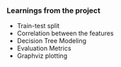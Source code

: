 ### Learnings from the project

 

- Train-test split
- Correlation between the features
- Decision Tree Modeling
- Evaluation Metrics
- Graphviz plotting




